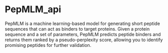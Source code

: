 # PepMLM_api
PepMLM is a machine learning-based model for generating short peptide sequences that can act as binders to target proteins. Given a protein sequence and a set of parameters, PepMLM predicts peptide binders and returns them ranked by a pseudo-perplexity score, allowing you to identify promising peptides for further validation.
